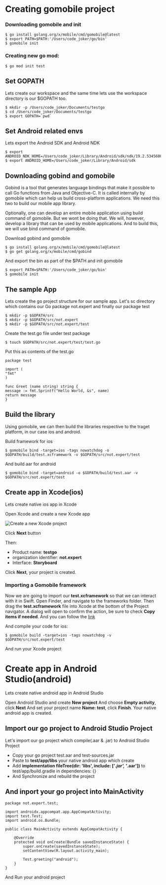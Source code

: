 
# Creating gomobile project

### Downloading gomobile and init
```
$ go install golang.org/x/mobile/cmd/gomobile@latest
$ export PATH=$PATH:'/Users/code_joker/go/bin'
$ gomobile init
```

### Creating new go mod:
```
$ go mod init test
```

## Set GOPATH
Lets create our workspace and the same time lets use the workspace directory is our $GOPATH too.
```
$ mkdir -p /Users/code_joker/Documents/testgo
$ cd /Users/code_joker/Documents/testgo
$ export GOPATH=`pwd`
```

## Set Android related envs
Lets export the Android SDK and Android NDK
```
$ export ANDROID_NDK_HOME=/Users/code_joker/Library/Android/sdk/ndk/19.2.5345600
$ export ANDROID_HOME=/Users/code_joker/Library/Android/sdk
```

## Downloading gobind and gomobile 
Gobind is a tool that generates language bindings that make it possible to call Go functions from Java and Objective-C. It is called internally by gomobile which can help us build cross-platform applications. We need this two to build our mobile app library.

Optionally, one can develop an entire mobile application using build command of gomobile. But we wont be doing that. We will, however, develop a library that can be used by mobile applications. And to build this, we will use bind command of gomobile.

Download gobind and gomobile
```
$ go install golang.org/x/mobile/cmd/gomobile@latest
$ go get golang.org/x/mobile/cmd/gobind
```

And export the bin as part of the $PATH and init gomobile
```
$ export PATH=$PATH:'/Users/code_joker/go/bin'
$ gomobile init
```

## The sample App
Lets create the go project structure for our sample app. Let's sc directory which contains our Go package not.expert and finally our package test
```
$ mkdir -p $GOPATH/src
$ mkdir -p $GOPATH/src/not.expert
$ mkdir -p $GOPATH/src/not.expert/test
```

Create the test.go file under test package
```
$ touch $GOPATH/src/not.expert/test/test.go
```

Put this as contents of the test.go
```
package test

import (
"fmt"
)

func Greet (name string) string {
message := fmt.Sprintf("Hello World, &s", name) 
return message
}
```

## Build the library
Using gomobile, we can then build the libraries respective to the traget platform, in our case ios and android.

Build framework for ios
```
$ gomobile bind -target=ios -tags nowatchdog -o $GOPATH/build/test.xcframework -v $GOPATH/src/not.expert/test
```

And build aar for android
```
$ gomobile bind -target=android -o $GOPATH/build/test.aar -v $GOPATH/src/not.expert/test
```

## Create app in Xcode(ios)
Lets create native ios app in Xcode

Open Xcode and create a new Xcode app

![Create a new Xcode project](https://miro.medium.com/max/720/1*6H5euen0mZ7MQYQ_QteElw.webp)

Click **Next** button 

Then: 
+ Product name: **testgo**
+ organization identifier: **not.expert**
+ Interface: **Storyboard**

Click **Next**, your project is created.

### Importing a Gomobile framework
Now we are going to import our **test.xcframework** so that we can interact with it in Swift. Open Finder, and navigate to the frameworks folder. Then drag the **test.xcframework** file into Xcode at the bottom of the Project navigator. A dialog will open to confirm the action, be sure to check **Copy items if needed**. And you can follow the [link](https://denbeke.be/blog/programming/go-mobile-example-running-caddy-ios/#:~:text=Building%20an%20iOS%20app%20with%20the%20framework)

And compile your code for ios:
```
$ gomobile build -target=ios -tags nowatchdog -v $GOPATH/src/not.expert/test
```

And run your Xcode project



# Create app in Android Studio(android)
Lets create native android app in Android Studio

Open Android Studio and create **New project**
And choose **Empty activity**, click **Next**
And set your project name **Name: test**, click **Finish**.
Your native android app is created.

## Import our go project to Android Studio Project
Let's import our go project which compile(.aar & .jar) to Android Studio Project

+ Copy your go project test.aar and test-sources.jar
+ Paste to **test/app/libs** your native android app which create 
+ Add **implementation fileTree(dir: 'libs', include: ['*.jar', '*.aar'])** to test/app/build.gradle in dependencies: {}
+ And Synchronize and rebuild the project

## And inport your go project into MainActivity
```
package not.expert.test;

import androidx.appcompat.app.AppCompatActivity;
import test.Test;
import android.os.Bundle;

public class MainActivity extends AppCompatActivity {

    @Override
    protected void onCreate(Bundle savedInstanceState) {
        super.onCreate(savedInstanceState);
        setContentView(R.layout.activity_main);
        
        Test.greeting("android");
    }
}
```

And Run your android project




